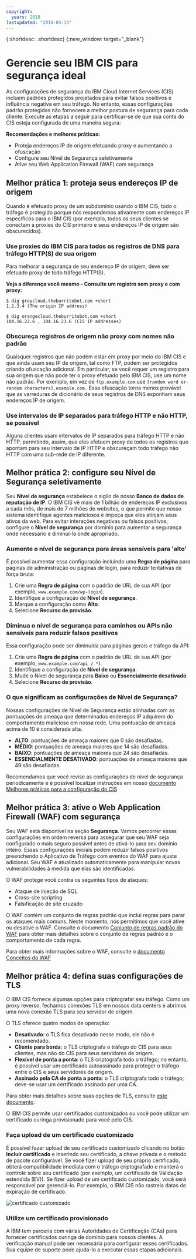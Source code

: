```yaml
---
copyright:
  years: 2018
lastupdated: "2018-03-13"
---
```


{:shortdesc: .shortdesc}
{:new_window: target="_blank"}

# Gerencie seu IBM CIS para segurança ideal

As configurações de segurança do IBM Cloud Internet Services (CIS) incluem padrões protegidos projetados para evitar falsos positivos e influência negativa em seu tráfego. No entanto, essas configurações padrão protegidas não fornecem a melhor postura de segurança para cada cliente. Execute as etapas a seguir para certificar-se de que sua conta do CIS esteja configurada de uma maneira segura:

**Recomendações e melhores práticas:**

* Proteja endereços IP de origem efetuando proxy e aumentando a ofuscação
* Configure seu Nível de Segurança seletivamente
* Ative seu Web Application Firewall (WAF) com segurança

## Melhor prática 1: proteja seus endereços IP de origem

Quando é efetuado proxy de um subdomínio usando o IBM CIS, todo o tráfego é protegido porque nós respondemos ativamente com endereços IP específicos para o IBM CIS (por exemplo, todos os seus clientes se conectam a proxies do CIS primeiro e seus endereços IP de origem são obscurecidos).

### Use proxies do IBM CIS para todos os registros de DNS para tráfego HTTP(S) de sua origem

Para melhorar a segurança de seu endereço IP de origem, deve ser efetuado proxy de todo tráfego HTTP(S).

**Veja a diferença você mesmo - Consulte um registro sem proxy e com proxy:**

```
$ dig greycloud.theburritobot.com +short
1.2.3.4 (The origin IP address)

$ dig orangecloud.theburritobot.com +short
104.16.22.6 , 104.16.23.6 (CIS IP addresses)
```

### Obscureça registros de origem não proxy com nomes não padrão
Quaisquer registros que não podem estar em proxy por meio do IBM CIS e que ainda usam seu IP de origem, tal como FTP, podem ser protegidos criando ofuscação adicional. Em particular, se você requer um registro para sua origem que não pode ter o proxy efetuado pelo IBM CIS, use um nome não padrão. Por exemplo, em vez de `ftp.example.com` use `[random word or-random characters].example.com.` Essa ofuscação torna menos provável que as varreduras de dicionário de seus registros de DNS exponham seus endereços IP de origem.

### Use intervalos de IP separados para tráfego HTTP e não HTTP, se possível
Alguns clientes usam intervalos de IP separados para tráfego HTTP e não HTTP, permitindo, assim, que eles efetuem proxy de todos os registros que apontam para seu intervalo de IP HTTP e obscureçam todo tráfego não HTTP com uma sub-rede de IP diferente.

## Melhor prática 2: configure seu Nível de Segurança seletivamente
Seu **Nível de segurança** estabelece o sigilo de nosso **Banco de dados de reputação de IP**. O IBM CIS vê mais de 1 bilhão de endereços IP exclusivos a cada mês, de mais de 7 milhões de websites, o que permite que nosso sistema identifique agentes maliciosos e impeça que eles atinjam seus ativos da web. Para evitar interações negativas ou falsos positivos, configure o **Nível de segurança** por domínio para aumentar a segurança onde necessário e diminuí-la onde apropriado.

### Aumente o nível de segurança para áreas sensíveis para 'alto'
É possível aumentar essa configuração incluindo uma **Regra de página** para páginas de administração ou páginas de login, para reduzir tentativas de força bruta:

1. Crie uma **Regra de página** com o padrão de URL de sua API (por exemplo, `www.example.com/wp-login`). 
2. Identifique a configuração de **Nível de segurança**.
3. Marque a configuração como **Alto**.
4. Selecione **Recurso de provisão**.

### Diminua o nível de segurança para caminhos ou APIs não sensíveis para reduzir falsos positivos
Essa configuração pode ser diminuída para páginas gerais e tráfego da API: 

1. Crie uma **Regra de página** com o padrão de URL de sua API (por exemplo, `www.example.com/api / *`).
2. Identifique a configuração de **Nível de segurança**.
3. Mude o Nível de segurança para **Baixo** ou **Essencialmente desativado**.
4. Selecione **Recurso de provisão**.

### O que significam as configurações de Nível de Segurança?
Nossas configurações de Nível de Segurança estão alinhadas com as pontuações de ameaça que determinados endereços IP adquirem do comportamento malicioso em nossa rede. Uma pontuação de ameaça acima de 10 é considerada alta.

* **ALTO**: pontuações de ameaça maiores que 0 são desafiadas.
* **MÉDIO**: pontuações de ameaça maiores que 14 são desafiadas.
* **BAIXO**: pontuações de ameaça maiores que 24 são desafiadas.
* **ESSENCIALMENTE DESATIVADO**: pontuações de ameaça maiores que 49 são desafiadas.

Recomendamos que você revise as configurações de nível de segurança periodicamente e é possível localizar instruções em nosso [documento Melhores práticas para a configuração do CIS](best-practices.html)

## Melhor prática 3: ative o Web Application Firewall (WAF) com segurança
Seu WAF está disponível na seção **Segurança**. Vamos percorrer essas configurações em ordem reversa para assegurar que seu WAF seja configurado o mais seguro possível antes de ativá-lo para seu domínio inteiro. Essas configurações iniciais podem reduzir falsos positivos preenchendo o Aplicativo de Tráfego com eventos do WAF para ajuste adicional. Seu WAF é atualizado automaticamente para manipular novas vulnerabilidades à medida que elas são identificadas.

O WAF protege você contra os seguintes tipos de ataques:
* Ataque de injeção de SQL
* Cross-site scripting
* Falsificação de site cruzado

O WAF contém um conjunto de regras padrão que inclui regras para parar os ataques mais comuns. Neste momento, nós permitimos que você ative ou desative o WAF. Consulte o documento [Conjunto de regras padrão do WAF](waf-rule-set.html) para obter mais detalhes sobre o conjunto de regras padrão e o comportamento de cada regra.

Para obter mais informações sobre o WAF, consulte o [documento Conceitos do WAF](waf-concept.html)

## Melhor prática 4: defina suas configurações de TLS
O IBM CIS fornece algumas opções para criptografar seu tráfego. Como um proxy reverso, fechamos conexões TLS em nossos data centers e abrimos uma nova conexão TLS para seu servidor de origem.

O TLS oferece quatro modos de operação:
* **Desativado**: o TLS fica desativado nesse modo, ele não é recomendado.
* **Cliente para borda**: o TLS criptografa o tráfego do CIS para seus clientes, mas não do CIS para seus servidores de origem.
* **Flexível de ponta a ponta**: o TLS criptografa todo o tráfego; no entanto, é possível usar um certificado autoassinado para proteger o tráfego entre o CIS e seus servidores de origem.
* **Assinado pela CA de ponta a ponta**: o TLS criptografa todo o tráfego; deve-se usar um certificado assinado por uma CA.

Para obter mais detalhes sobre suas opções de TLS, consulte [este documento](ssl-options.html).

O IBM CIS permite usar certificados customizados ou você pode utilizar um certificado curinga provisionado para você pelo CIS.

### Faça upload de um certificado customizado
É possível fazer upload de seu certificado customizado clicando no botão **Incluir certificado** e inserindo seu certificado, a chave privada e o método de pacote configurável. Se você fizer upload de seu próprio certificado, obterá compatibilidade imediata com o tráfego criptografado e manterá o controle sobre seu certificado (por exemplo, um certificado de Validação estendida (EV)). Se fizer upload de um certificado customizado, você será responsável por gerenciá-lo. Por exemplo, o IBM CIS não rastreia datas de expiração de certificado. 

![certificado customizado](images/upload-custom-certificate.png)

### Utilize um certificado provisionado
A IBM tem parceria com várias Autoridades de Certificação (CAs) para fornecer certificados curinga de domínio para nossos clientes. A verificação manual pode ser necessária para configurar esses certificados. Sua equipe de suporte pode ajudá-lo a executar essas etapas adicionais.
